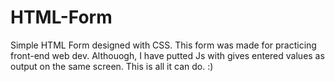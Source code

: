 # HTML-Form
Simple HTML Form designed with CSS.
This form was made for practicing front-end web dev. Althouogh, I have putted Js with gives entered values 
as output on the same screen.
This is all it can do. 
:) 
